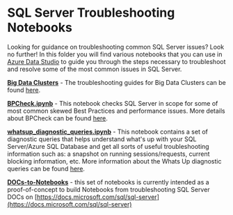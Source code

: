 # SQL Server Troubleshooting Notebooks
Looking for guidance on troubleshooting common SQL Server issues? Look no further! In this folder you will find various notebooks that you can use in [Azure Data Studio](https://docs.microsoft.com/sql/azure-data-studio/what-is) to guide you through the steps necessary to troubleshoot and resolve some of the most common issues in SQL Server.

**[Big Data Clusters](https://github.com/microsoft/tigertoolbox/tree/master/Big-Data-Clusters)** - The troubleshooting guides for Big Data Clusters can be found [here](https://github.com/microsoft/tigertoolbox/tree/master/Big-Data-Clusters).

**[BPCheck.ipynb](https://github.com/microsoft/tigertoolbox/blob/master/BPCheck/BPCheck.ipynb)** - This notebook checks SQL Server in scope for some of most common skewed Best Practices and performance issues. More details about BPCheck can be found [here](https://github.com/microsoft/tigertoolbox/tree/master/BPCheck).

**[whatsup_diagnostic_queries.ipynb](https://github.com/microsoft/tigertoolbox/blob/master/usp_WhatsUp/whatsup_diagnostic_queries.ipynb)** - This notebook contains a set of diagnostic queries that helps understand what's up with your SQL Server/Azure SQL Database and get all sorts of useful troubleshooting information such as: a snapshot on running sessions/requests, current blocking information, etc. More information about the Whats Up diagnostic queries can be found [here](https://github.com/microsoft/tigertoolbox/tree/master/usp_WhatsUp).

**[DOCs-to-Notebooks](https://github.com/microsoft/tigertoolbox/tree/master/Troubleshooting-Notebooks/DOCs-to-Notebooks)** - this set of notebooks is currently intended as a proof-of-concept to build Notebooks from troubleshooting SQL Server DOCs on [https://docs.microsoft.com/sql/sql-server](https://docs.microsoft.com/sql/sql-server)